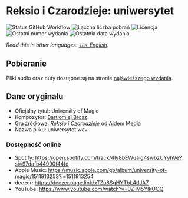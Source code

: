 # Reksio i Czarodzieje: uniwersytet

![Status GitHub Workflow](https://img.shields.io/github/workflow/status/soundtrack-rexcreation/Wizards_uniwersytet/Release)
![Łączna liczba pobrań](https://img.shields.io/github/downloads/soundtrack-rexcreation/Wizards_uniwersytet/total?label=pobrania)
![Licencja](https://img.shields.io/github/license/soundtrack-rexcreation/Wizards_uniwersytet?label=licencja)
![Ostatni numer wydania](https://img.shields.io/github/v/release/soundtrack-rexcreation/Wizards_uniwersytet?label=wydanie)
![Ostatnia data wydania](https://img.shields.io/github/release-date/soundtrack-rexcreation/Wizards_uniwersytet?label=data%20wydania)

*Read this in other languages: [🇺🇸 English](README.md).*

## Pobieranie

Pliki audio oraz nuty dostępne są na stronie [najświeższego wydania](https://github.com/soundtrack-rexcreation/Wizards_uniwersytet/releases/latest).

## Dane oryginału

- Oficjalny tytuł: University of Magic
- Kompozytor: [Bartłomiej Brosz](https://www.linkedin.com/in/bartek-brosz-81b1843)
- Gra źródłowa: *Reksio i Czarodzieje* od [Aidem Media](https://boombit.com/)
- Nazwa pliku: uniwersytet.wav

### Dostępność online

- Spotify: https://open.spotify.com/track/4Iy8bEWuaig4swbzUYyhVe?si=97dafb44990f44fd
- Apple Music: https://music.apple.com/gb/album/university-of-magic/1511913253?i=1511913254
- deezer: https://deezer.page.link/xTZu8SgHYTbL4dJA7
- YouTube: https://www.youtube.com/watch?v=0Z-M5YIkOOQ
